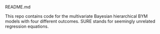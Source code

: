 README.md

This repo contains code for the multivariate Bayesian hierarchical BYM models with four different outcomes.
SURE stands for seemingly unrelated regression equations.